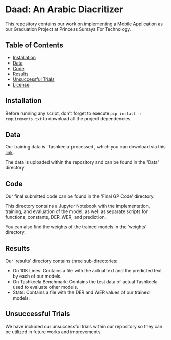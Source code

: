 # Daad: An Arabic Diacritizer

This repository contains our work on implementing a Mobile Application as our Graduation Project at Princess Sumaya For Technology.

## Table of Contents

- [Installation](#installation)
- [Data](#data)
- [Code](#code)
- [Results](#results)
- [Unsuccessful Trials](#unsuccessful-trials)
- [License](#license)

## Installation

Before running any script, don't forget to execute `pip install -r requirements.txt` to download all the project dependencies.

## Data

Our training data is 'Tashkeela-processed', which you can download via this [link](https://sourceforge.net/projects/tashkeela-processed/).

The data is uploaded within the repository and can be found in the 'Data' directory.

## Code

Our final submitted code can be found in the 'Final GP Code' directory.

This directory contains a Jupyter Notebook with the implementation, training, and evaluation of the model, as well as separate scripts for functions, constants, DER_WER, and prediction.

You can also find the weights of the trained models in the 'weights' directory.

## Results

Our 'results' directory contains three sub-directories:
* On 10K Lines: Contains a file with the actual text and the predicted text by each of our models.
* On Tashkeela Benchmark: Contains the test data of actual Tashkeela used to evaluate other models.
* Stats: Contains a file with the DER and WER values of our trained models.

## Unsuccessful Trials

We have included our unsuccessful trials within our repository so they can be utilized in future works and improvements.
